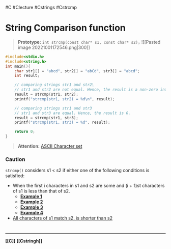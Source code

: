#C #Clecture #Cstrings #Cstrcmp
# String Comparison function
 > **Prototype:** `int strcmp(const char* s1, const char* s2);`
> ![[Pasted image 20221001172546.png|300]]
```C
#include<stdio.h>
#include<string.h>
int main(){
    char str1[] = "abcd", str2[] = "abCd", str3[] = "abcd";
    int result;

    // comparing strings str1 and str2\
    // str1 and str2 are not equal. Hence, the result is a non-zero integer.
    result = strcmp(str1, str2);
    printf("strcmp(str1, str2) = %d\n", result);

    // comparing strings str1 and str3
    // str1 and str3 are equal. Hence, the result is 0.
    result = strcmp(str1, str3);
    printf("strcmp(str1, str3) = %d", result);

    return 0;
}
```
> **Attention:** [ASCII Character set](CASCIIcharacter.md)

### Caution
`strcmp()` considers s1 < s2 if either one of the following conditions is satisfied:
- When the first i characters in s1 and s2 are some and (i + 1)st characters of s1 is less than that of s2.
	- **[Example 1](CSTRCMPex1.md)**
	- **[Example 2](CSTRCMPex2.md)**
	- **[Example 3](CSTRCMPex3.md)**
	- **[Example 4](CSTRCMPex4.md)**
- [All characters of s1 match s2. is shorter than s2](CSTRCMPex5.md)

# 
---
**[[C]]**
**[[Cstringh]]**